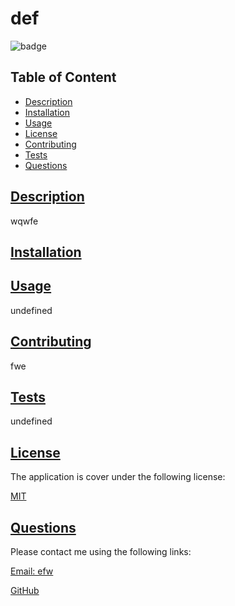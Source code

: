 
# def

  
  ![badge](https://img.shields.io/badge/license-MIT-red)
    



## Table of Content
  - [Description](#description)
  - [Installation](#installation)
  - [Usage](#usage)
  - [License](#license)
  - [Contributing](#contributing)
  - [Tests](#tests)
  - [Questions](#questions)
    
 ## [Description](#table-of-contents) 
wqwfe
    
## [Installation](#table-of-contents)

    
## [Usage](#table-of-contents)
undefined
    
## [Contributing](#table-of-contents)
fwe
    
## [Tests](#table-of-contents)
undefined
    

## [License](#table-of-contents)

The application is cover under the following license:
  
    
  [MIT](https://choosealicense.com/licenses/MIT)
    
      


## [Questions](#table-of-contents)
Please contact me using the following links:

[Email: efw](mailto:efw)

[GitHub](https://github.com/undefined)

